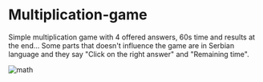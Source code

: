 # Multiplication-game

Simple multiplication game with 4 offered answers, 60s time and results at the end... Some parts that doesn't influence the game are in Serbian language and they say "Click on the right answer" and "Remaining time".

![math](https://user-images.githubusercontent.com/31318398/30494102-1b8455c2-9a47-11e7-9cbb-0bf30dd2afd9.png)
